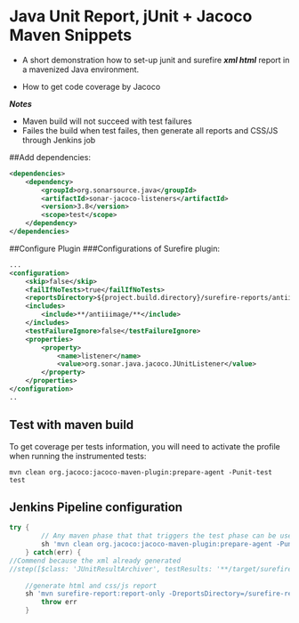 # Java Unit Report, jUnit + Jacoco Maven Snippets

* A short demonstration how to set-up junit and surefire ***xml html*** report in a mavenized Java environment.

* How to get code coverage by Jacoco

***Notes***

* Maven build will not succeed with test failures
* Failes the build when test failes, then generate all reports and CSS/JS through Jenkins job

##Add dependencies:
```xml
<dependencies>
	<dependency>
		<groupId>org.sonarsource.java</groupId>
		<artifactId>sonar-jacoco-listeners</artifactId>
		<version>3.8</version>
		<scope>test</scope>
	</dependency>
</dependencies>
```
##Configure Plugin
###Configurations of Surefire plugin:
```xml
...
<configuration>
	<skip>false</skip>
	<failIfNoTests>true</failIfNoTests>
	<reportsDirectory>${project.build.directory}/surefire-reports/antiiimageTest</reportsDirectory>
	<includes>
		<include>**/antiiimage/**</include>
	</includes>
	<testFailureIgnore>false</testFailureIgnore>
	<properties>
		<property>
			<name>listener</name>
			<value>org.sonar.java.jacoco.JUnitListener</value>
		</property>
	</properties>
</configuration>
..
```	
## Test with maven build
To get coverage per tests information, you will need to activate the profile when running the instrumented tests:

```shell
mvn clean org.jacoco:jacoco-maven-plugin:prepare-agent -Punit-test test
```

## Jenkins Pipeline configuration
```groovy
try {
        // Any maven phase that that triggers the test phase can be used here.
        sh 'mvn clean org.jacoco:jacoco-maven-plugin:prepare-agent -Punit-test test'
    } catch(err) {
//Commend because the xml already generated
//step([$class: 'JUnitResultArchiver', testResults: '**/target/surefire-reports/TEST-*.xml'])
    
    //generate html and css/js report
    sh 'mvn surefire-report:report-only -DreportsDirectory=/surefire-reports/unite-test site -DgenerateReports=false'
        throw err
    }
```

